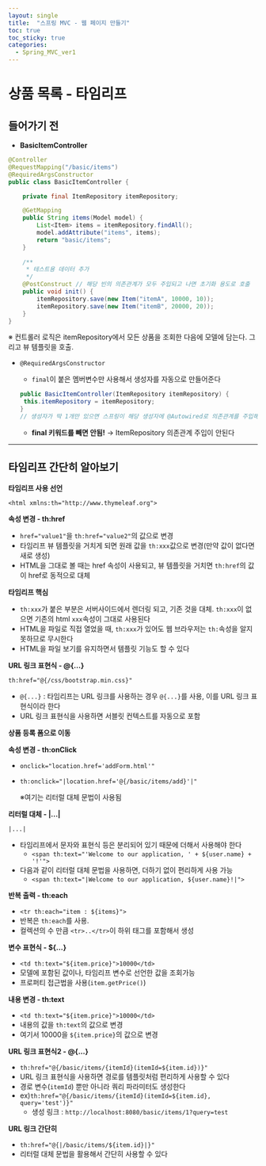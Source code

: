 ```yaml
---
layout: single
title:  "스프링 MVC - 웹 페이지 만들기"
toc: true
toc_sticky: true
categories:
  - Spring_MVC_ver1
---
```


#  상품 목록 - 타임리프



## 들어가기 전

- **BasicItemController**

```java
@Controller
@RequestMapping("/basic/items")
@RequiredArgsConstructor
public class BasicItemController {

    private final ItemRepository itemRepository;

    @GetMapping
    public String items(Model model) {
        List<Item> items = itemRepository.findAll();
        model.addAttribute("items", items);
        return "basic/items";
    }
    
    /**
     * 테스트용 데이터 추가
     */
    @PostConstruct // 해당 빈의 의존관계가 모두 주입되고 나면 초기화 용도로 호출
    public void init() {
        itemRepository.save(new Item("itemA", 10000, 10));
        itemRepository.save(new Item("itemB", 20000, 20));
    }
}
```

※ 컨트롤러 로직은 itemRepository에서 모든 상품을 조회한 다음에 모델에 담는다. 그리고 뷰 템플릿을 호출.



- ```@RequiredArgsConstructor```

  - ```final```이 붙은 멤버변수만 사용해서 생성자를 자동으로 만들어준다

  ```java
  public BasicItemController(ItemRepository itemRepository) {
   this.itemRepository = itemRepository;
  }
  // 생성자가 딱 1개만 있으면 스프링이 해당 생성자에 @Autowired로 의존관계를 주입해준다
  ```

  - **final 키워드를 빼면 안됨!** → ItemRepository 의존관계 주입이 안된다

  

---



## 타임리프 간단히 알아보기

**타임리프 사용 선언**

```<html xmlns:th="http://www.thymeleaf.org">```



**속성 변경 - th:href**

- ```href="value1"```을 ```th:href="value2"```의 값으로 변경
- 타임리프 뷰 템플릿을 거치게 되면 원래 값을 ```th:xxx```값으로 변경(만약 값이 없다면 새로 생성)
- HTML을 그대로 볼 때는 href 속성이 사용되고, 뷰 템플릿을 거치면 ```th:href```의 값이 href로 동적으로 대체



**타임리프 핵심**

- ```th:xxx```가 붙은 부분은 서버사이드에서 렌더링 되고, 기존 것을 대체. ```th:xxx```이 없으면 기존의 html ```xxx```속성이 그대로 사용된다
- HTML을 파일로 직접 열었을 때, ```th:xxx```가 있어도 웹 브라우저는 ```th:```속성을 알지 못하므로 무시한다
- HTML을 파일 보기를 유지하면서 템플릿 기능도 할 수 있다



**URL 링크 표현식 - @{...}**

```th:href="@{/css/bootstrap.min.css}"```

- ```@{...}``` : 타임리프는 URL 링크를 사용하는 경우 ```@{...}```를 사용, 이를 URL 링크 표현식이라 한다
- URL 링크 표현식을 사용하면 서블릿 컨텍스트를 자동으로 포함



**상품 등록 폼으로 이동**

**속성 변경 - th:onClick**

- `onclick="location.href='addForm.html'"`

- `th:onclick="|location.href='@{/basic/items/add}'|"`

  ※여기는 리터럴 대체 문법이 사용됨



**리터럴 대체 - |...|**

`|...|` 

- 타임리프에서 문자와 표현식 등은 분리되어 있기 때문에 더해서 사용해야 한다
  - `<span th:text="'Welcome to our application, ' + ${user.name} + '!'">`
- 다음과 같이 리터럴 대체 문법을 사용하면, 더하기 없이 편리하게 사용 가능
  - `<span th:text="|Welcome to our application, ${user.name}!|">`



**반복 출력 - th:each**

- `<tr th:each="item : ${items}">`
- 반복은 `th:each`를 사용.
- 컬렉션의 수 만큼 `<tr>..</tr>`이 하위 태그를 포함해서 생성



**변수 표현식 - ${...}**

- `<td th:text="${item.price}">10000</td>`
- 모델에 포함된 값이나, 타임리프 변수로 선언한 값을 조회가능
- 프로퍼티 접근법을 사용(`item.getPrice()`)



**내용 변경 - th:text**

- `<td th:text="${item.price}">10000</td>`
- 내용의 값을 `th:text`의 값으로 변경
- 여기서 10000을 `${item.price}`의 값으로 변경



**URL 링크 표현식2 - @{...}**

- `th:href="@{/basic/items/{itemId}(itemId=${item.id})}"`
- URL 링크 표현식을 사용하면 경로를 템플릿처럼 편리하게 사용할 수 있다
- 경로 변수(`itemId`) 뿐만 아니라 쿼리 파라미터도 생성한다
- ex)`th:href="@{/basic/items/{itemId}(itemId=${item.id}, query='test')}"`
  - 생성 링크 : `http://localhost:8080/basic/items/1?query=test`



**URL 링크 간단히**

- `th:href="@{|/basic/items/${item.id}|}"`
- 리터럴 대체 문법을 활용해서 간단히 사용할 수 있다